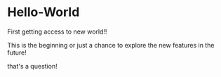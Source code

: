 # Hello-World
First getting access to new world!!

This is the beginning or just a chance to explore 
the new features in the future!

that's a question!

